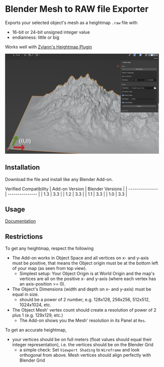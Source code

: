 # Blender Mesh to RAW file Exporter

Exports your selected object's mesh as a heightmap `.raw` file with
* 16-bit or 24-bit unsigned integer value
* endianness: little or big

Works well with [Zylann's Heightmap Plugin](https://github.com/Zylann/godot_heightmap_plugin)


![Mesh in Blender](docs/images/blender.png)


## Installation

Download the file and install like any Blender Add-on.

Verified Compatibility
| Add-on Version | Blender Versions |
| --------------- | --------------- |
| 1.3             | 3.3             |
| 1.2             | 3.3             |
| 1.1             | 3.3             |
| 1.0             | 3.3             |


## Usage

[Documentation](docs/README.md)


## Restrictions

To get any heightmap, respect the following
* The Add-on works in Object Space and all vertices on x- and y-axis must be positive, that means the Object origin must be at the bottom left of your map (as seen from top view).
  * Simplest setup: Your Object Origin is at World Origin and the map's vertices are all on the positive x- and y-axis (where each vertex has an axis-position >= 0).
* The Object's Dimensions (width and depth on x- and y-axis) must be equal in size.
  * should be a power of 2 number, e.g. 128x128, 256x256, 512x512, 1024x1024, etc.
* The Object Mesh' vertex count should create a resolution of power of 2 plus 1 (e.g. 129x129, etc.)
  * The Add-on shows you the Mesh' resolution in its Panel at `Res`.

To get an accurate heightmap,
* your vertices should be on full meters (float values should equal their integer representation), i.e. the vertices should be on the Blender Grid
  * a simple check: Set `Viewport Shading` to `Wireframe` and look orthogonal from above. Mesh vertices should align perfectly with Blender Grid

